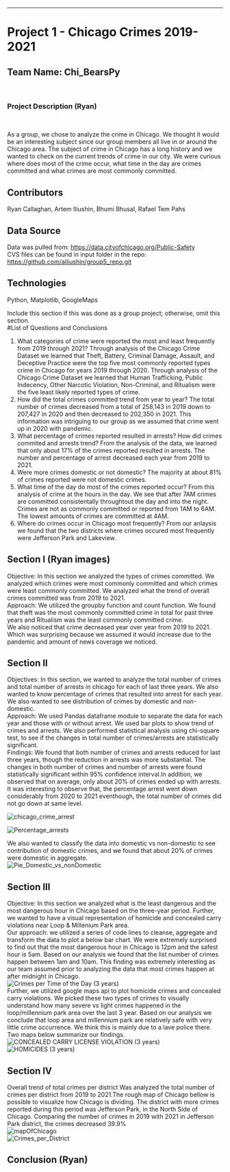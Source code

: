 ***  

# Project 1 - Chicago Crimes 2019-2021
## Team Name: Chi_BearsPy
<br>

### Project Description (Ryan)
<br>

As a group, we chose to analyze the crime in Chicago. We thought it would be an interesting subject since our group members all live in or around the Chicago area. The subject of crime in Chicago has a long history and we wanted to check on the current trends of crime in our city. We were curious where does most of the crime occur, what time in the day are crimes committed and what crimes are most commonly committed. 

## Contributors 

Ryan Callaghan, Artem Iliushin, Bhumi Bhusal, Rafael Tem Pahs
<br>   

## Data Source

Data was pulled from: https://data.cityofchicago.org/Public-Safety <br>
CVS files can be found in input folder in the repo: https://github.com/ailiushin/group5_repo.git
<br>

## Technologies
Python, Matplotlib, GoogleMaps
<br>

Include this section if this was done as a group project; otherwise, omit this section.  
#List of Questions and Conclusions
1. What categories of crime were reported the most and least frequently from 2019 through 2021?
Through analysis of the Chicago Crime Dataset we learned that Theft, Battery, Criminal Damage, Assault, and Deceptive Practice were the top five most commonly reported types crime in Chicago for years 2019 through 2020. 
Through analysis of the Chicago Crime Dataset we learned that Human Trafficking, Public Indecency, Other Narcotic Violation, Non-Criminal, and Ritualism were the five least likely reported types of crime. 
2. How did the total crimes committed trend from year to year?
The total number of crimes decreased from a total of 258,143 in 2019 down to 207,427 in 2020 and then decreased to 202,350 in 2021. This information was intriguing to our group as we assumed that crime went up in 2020 with pandemic.
3. What percentage of crimes reported resulted in arrests? How did crimes commited and arrests trend?
From the analysis  of the data, we learned that only about 17% of the crimes reported resulted in arrests. The number and percentage of arrest decreased each year from 2019 to 2021.
4. Were more crimes domestic or not domestic? 
The majority at about 81% of crimes reported were not domestic crimes. 
5. What time of the day do most of the crimes reported occur?
From this analysis of crime at the hours in the day. We see that after 7AM crimes are committed consistentally throughtout the day and into the night. Crimes are not as commonly committed or reported from 1AM to 6AM. The lowest amounts of crimes are committed at 4AM.
6. Where do crimes occur in Chicago most frequently?
From our anlaysis we found that the two districts where crimes occured most frequently were Jefferson Park and Lakeview.

## Section I (Ryan images) <br>
Objective: In this section we analyzed the types of crimes committed. We analyzed which crimes were most commonly committed and which crimes were least commonly committed. We analyzed what the trend of overall crimes committed was from 2019 to 2021.<br>
Approach: We utilized the groupby function and count function. We found that theft was the most commonly committed crime in total for past three years and Ritualism was the least commonly committed crime. <br>
We also noticed that crime decreased year over year from 2019 to 2021. Which was surprising because we assumed it would increase due to the pandemic and amount of news coverage we noticed.<br>

## Section II<br>
Objectives: In this section, we wanted to analyze the total number of crimes and total number of arrests in chicago for each of last three years. We also wanted to know percentage of crimes that resulted into arrest for each year. We also wanted to see distribution of crimes by domestic and non-domestic. 
<br>
Approach: We used Pandas dataframe module to separate the data for each year and those with or without arrest. We used bar plots to show trend of crimes and arrests. We also performed statistical analysis using chi-square test, to see if the changes in total number of crimes/arrests are statistically significant. 
<br>
Findings: We found that both number of crimes and arrests reduced for last three years, though the reduction in arrests was more substantial. The changes in both number of crimes and number of arrests were found statistically significant within 95% confidence interval.In addition, we observed that on average, only about 20% of crimes ended up with arrests. It was interesting to observe that, the percentage arrest went down considerably from 2020 to 2021 eventhough, the total number of crimes did not go down at same level. 

![chicago_crime_arrest](https://user-images.githubusercontent.com/99154332/164585329-6f6c5c89-1d8b-48d7-abe8-50b3e7a03796.png)

![Percentage_arrests](https://user-images.githubusercontent.com/99154332/164585436-9080a810-81df-46d8-9aeb-6d20eeb75a70.png)

We also wanted to classify the data into domestic vs non-domestic to see contribution of domestic crimes, and we found that about 20% of crimes were domestic in aggregate.<br>
![Pie_Domestic_vs_nonDomestic](https://user-images.githubusercontent.com/99154332/164585827-b137f3b4-64ba-42b8-861c-92968fa5488f.png)
<br>

## Section III<br>
Objective: In this section we analyzed what is the least dangerous and the most dangerous hour in Chicago based on the three-year period. Further, we wanted to have a visual representation of homicide and concealed carry violations near Loop & Millenium Park area. <br>
Our approach: we utilized a series of code lines to cleanse, aggregate and transform the data to plot a below bar chart. We were extremely surprised to find out that the most dangerous hour in Chicago is 12pm and the safest hour is 5am. Based on our analysis we found that the list number of crimes happen between 1am and 10am. This finding was extremely interesting as our team assumed prior to analyzing the data that most crimes happen at after midnight in Chicago.<br> 
![Crimes per Time of the Day (3 years)](https://user-images.githubusercontent.com/100001858/164580296-dc284f7e-82a1-46d3-ac40-b8f581671c78.png)<br>
Further, we utilized google maps api to plot homicide crimes and concealed carry violations. We picked these two types of crimes to visually understand how many severe vs light crimes happened in the loop/millennium park area over the last 3 year. Based on our analysis we conclude that loop area and millennium park are relatively safe with very little crime occurrence. We think this is mainly due to a lave police there. Two maps below summarize our findings. 
![CONCEALED CARRY LICENSE VIOLATION (3 years)](https://user-images.githubusercontent.com/100001858/164580643-1e5cbb88-5ebd-4a51-a8f2-4f0a30052c03.png) ![HOMICIDES (3 years)](https://user-images.githubusercontent.com/100001858/164580675-ff599e26-6dd0-419d-98a7-46a03169e01f.png)
<br>

## Section IV <br>
Overall trend of total crimes per district
Was analyzed the total number of crimes per district from 2019 to 2021.The rough map of Chicago bellow is possible to visualize how Chicago is dividing. The district with more crimes reported during this period was Jefferson Park, in the North Side of Chicago. Comparing the number of crimes in 2019 with 2021 in Jefferson Park district, the crimes decreased 39.9%
<br>
![mapOfChicago](https://user-images.githubusercontent.com/100001858/164586783-9b5b628b-4605-4106-a13a-334b9b2cd945.jpg)
<br>
![Crimes_per_District](https://user-images.githubusercontent.com/100001858/164586912-6fa10105-ab05-483e-8c5b-99eaec1b95da.png)

## Conclusion (Ryan)
